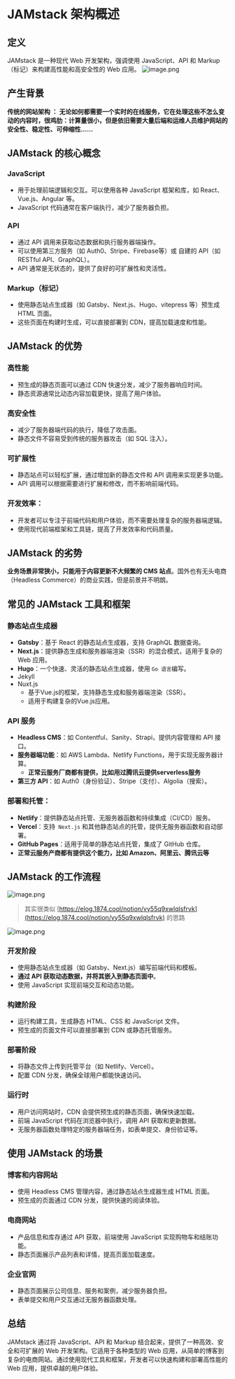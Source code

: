 
# JAMstack 架构概述


##  定义
JAMstack 是一种现代 Web 开发架构，强调使用 JavaScript、API 和 Markup（标记）来构建高性能和高安全性的 Web 应用。
![image.png](https://832-1310531898.cos.ap-beijing.myqcloud.com/yuque/ff6bf70189d55690f74889441c4f9ca2.png)

## 产生背景
**传统的网站架构 ： 无论如何都需要一个实时的在线服务，它在处理这些不怎么变动的内容时，很鸡肋：计算量很小，但是依旧需要大量后端和运维人员维护网站的安全性、稳定性、可伸缩性……**

## JAMstack 的核心概念

### JavaScript

- 用于处理前端逻辑和交互。可以使用各种 JavaScript 框架和库，如 React、Vue.js、Angular 等。
- JavaScript 代码通常在客户端执行，减少了服务器负担。

### API

- 通过 API 调用来获取动态数据和执行服务器端操作。
- 可以使用第三方服务（如 Auth0、Stripe、Firebase等）或 自建的 API（如 RESTful API、GraphQL）。
- API 通常是无状态的，提供了良好的可扩展性和灵活性。

### Markup（标记）

- 使用静态站点生成器（如 Gatsby、Next.js、Hugo、vitepress 等）预生成 HTML 页面。
- 这些页面在构建时生成，可以直接部署到 CDN，提高加载速度和性能。

## JAMstack 的优势

### 高性能

   - 预生成的静态页面可以通过 CDN 快速分发，减少了服务器响应时间。
   - 静态资源通常比动态内容加载更快，提高了用户体验。

### 高安全性

   - 减少了服务器端代码的执行，降低了攻击面。
   - 静态文件不容易受到传统的服务器攻击（如 SQL 注入）。

### 可扩展性

   - 静态站点可以轻松扩展，通过增加新的静态文件和 API 调用来实现更多功能。
   - API 调用可以根据需要进行扩展和修改，而不影响前端代码。

### 开发效率：

   - 开发者可以专注于前端代码和用户体验，而不需要处理复杂的服务器端逻辑。
   - 使用现代前端框架和工具链，提高了开发效率和代码质量。

## JAMstack 的劣势
**业务场景非常狭小，只能用于内容更新不大频繁的 CMS 站点**。国外也有无头电商（Headless Commerce）的商业实践，但是前景并不明朗。

## 常见的 JAMstack 工具和框架

### 静态站点生成器

- **Gatsby**：基于 React 的静态站点生成器，支持 GraphQL 数据查询。
- **Next.js**：提供静态生成和服务器端渲染（SSR）的混合模式，适用于复杂的 Web 应用。
- **Hugo**：一个快速、灵活的静态站点生成器，使用 `Go 语言`编写。
- Jekyll
- Nuxt.js
   - 基于Vue.js的框架，支持静态生成和服务器端渲染（SSR）。
   - 适用于构建复杂的Vue.js应用。

### API 服务

- **Headless CMS**：如 Contentful、Sanity、Strapi，提供内容管理和 API 接口。
- **服务器端功能**：如 AWS Lambda、Netlify Functions，用于实现无服务器计算。
   - **正常云服务厂商都有提供，比如用过腾讯云提供serverless服务**
- **第三方 API**：如 Auth0（身份验证）、Stripe（支付）、Algolia（搜索）。

### 部署和托管：

- **Netlify**：提供静态站点托管、无服务器函数和持续集成（CI/CD）服务。
- **Vercel**：支持` Next.js` 和其他静态站点的托管，提供无服务器函数和自动部署。
- **GitHub Pages**：适用于简单的静态站点托管，集成了 GitHub 仓库。
- **正常云服务产商都有提供这个能力，比如 Amazon、阿里云、腾讯云等**

## JAMstack 的工作流程
![image.png](https://832-1310531898.cos.ap-beijing.myqcloud.com/yuque/20b4de6008f7cfc8c07f1d11772e1573.png)

> 其实很类似 [https://elog.1874.cool/notion/vy55q9xwlqlsfrvk](https://elog.1874.cool/notion/vy55q9xwlqlsfrvk) 的思路


![image.png](https://832-1310531898.cos.ap-beijing.myqcloud.com/yuque/fd45c197b1ed7399ddf97db551d64af0.png)

### 开发阶段

- 使用静态站点生成器（如 Gatsby、Next.js）编写前端代码和模板。
- **通过 API 获取动态数据，并将其嵌入到静态页面中**。
- 使用 JavaScript 实现前端交互和动态功能。

### 构建阶段

- 运行构建工具，生成静态 HTML、CSS 和 JavaScript 文件。
- 预生成的页面文件可以直接部署到 CDN 或静态托管服务。

### 部署阶段

- 将静态文件上传到托管平台（如 Netlify、Vercel）。
- 配置 CDN 分发，确保全球用户都能快速访问。

### 运行时

- 用户访问网站时，CDN 会提供预生成的静态页面，确保快速加载。
- 前端 JavaScript 代码在浏览器中执行，调用 API 获取和更新数据。
- 无服务器函数处理特定的服务器端任务，如表单提交、身份验证等。

## 使用 JAMstack 的场景

### 博客和内容网站

   - 使用 Headless CMS 管理内容，通过静态站点生成器生成 HTML 页面。
   - 预生成的页面通过 CDN 分发，提供快速的阅读体验。

### 电商网站

   - 产品信息和库存通过 API 获取，前端使用 JavaScript 实现购物车和结账功能。
   - 静态页面展示产品列表和详情，提高页面加载速度。

### 企业官网

   - 静态页面展示公司信息、服务和案例，减少服务器负担。
   - 表单提交和用户交互通过无服务器函数处理。

## 总结
JAMstack 通过将 JavaScript、API 和 Markup 结合起来，提供了一种高效、安全和可扩展的 Web 开发架构。它适用于各种类型的 Web 应用，从简单的博客到复杂的电商网站。通过使用现代工具和框架，开发者可以快速构建和部署高性能的 Web 应用，提供卓越的用户体验。

